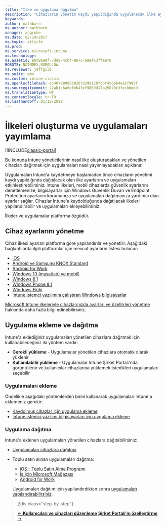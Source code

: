 ```yaml
---
title: "İlke ve uygulama dağıtma"
description: "Cihazların yönetim kaydı yapıldığında uygulanacak ilke ayarlarını ve uygulama dağıtımlarını etkinleştirebilirsiniz."
keywords: 
author: nathbarn
ms.author: nathbarn
manager: angrobe
ms.date: 02/14/2017
ms.topic: article
ms.prod: 
ms.service: microsoft-intune
ms.technology: 
ms.assetid: e0d8e98f-7dd8-4cbf-887c-a9af63ffe970
ROBOTS: NOINDEX,NOFOLLOW
ms.reviewer: jeffgilb
ms.suite: ems
ms.custom: intune-classic
ms.openlocfilehash: e34079899650307d295130fcbf456eb4ea1f993f
ms.sourcegitcommit: 22ab1c6a6bfeb4fef9850d12b29829c3fecbbeed
ms.translationtype: HT
ms.contentlocale: tr-TR
ms.lasthandoff: 01/12/2018
---
```

# <a name="create-policies-and-publish-apps"></a>İlkeleri oluşturma ve uygulamaları yayımlama

[!INCLUDE[classic-portal](../includes/classic-portal.md)]

Bu konuda Intune yöneticilerinin nasıl ilke oluşturacakları ve yönetilen cihazları dağıtmak için uygulamaları nasıl yayımlayacakları açıklanır.

Uygulamaları Intune'a kaydetmeye başlamadan önce cihazların yönetimi kaydı yapıldığında dağıtılacak olan ilke ayarlarını ve uygulamaları etkinleştirebilirsiniz. Intune ilkeleri, mobil cihazlarda güvenlik ayarlarını denetlemenize, bilgisayarlar için Windows Güvenlik Duvarı ve Endpoint Protection ayarlarını korumanıza ve uygulamaları dağıtmanıza yardımcı olan ayarlar sağlar. Cihazlar Intune'a kaydolduğunda dağıtılacak ilkeleri yapılandırabilir ve uygulamaları ekleyebilirsiniz.

İlkeler ve uygulamalar platforma özgüdür.

## <a name="manage-device-settings"></a>Cihaz ayarlarını yönetme

 Cihaz ilkesi ayarları platforma göre yapılandırılır ve yönetilir. Aşağıdaki bağlantılarda ilgili platformlar için mevcut ayarların listesi bulunur:

- [iOS](/intune-classic/deploy-use/ios-policy-settings-in-microsoft-intune)
- [Android ve Samsung KNOX Standard](/intune-classic/deploy-use/android-policy-settings-in-microsoft-intune)
- [Android for Work](/intune-classic/deploy-use/android-for-work-policy-settings-in-microsoft-intune)
- [Windows 10 (masaüstü ve mobil)](/intune-classic/deploy-use/windows-10-policy-settings-in-microsoft-intune)
- [Windows 8.1](/intune-classic/deploy-use/windows-configuration-policy-settings-in-microsoft-intune)
- [Windows Phone 8.1](/intune-classic/deploy-use/windows-phone-8-1-policy-settings-in-microsoft-intune)
- [Windows Ekibi](/intune-classic/deploy-use/windows-team-configuration-policy-settings-in-microsoft-intune)
- [Intune istemci yazılımını çalıştıran Windows bilgisayarlar](/intune-classic/deploy-use/policies-to-protect-windows-pcs-in-microsoft-intune)

[Microsoft Intune ilkeleriyle cihazlarınızda ayarları ve özellikleri yönetme](/intune-classic/deploy-use/manage-settings-and-features-on-your-devices-with-microsoft-intune-policies) hakkında daha fazla bilgi edinebilirsiniz.

## <a name="add-and-deploy-apps"></a>Uygulama ekleme ve dağıtma

Intune'a eklediğiniz uygulamaları yönetilen cihazlara dağıtmak için kullanabileceğiniz iki yöntem vardır:
- **Gerekli yükleme** - Uygulamalar yönetilen cihazlara otomatik olarak yüklenir
- **Kullanılabilir yükleme** - Uygulamalar Intune Şirket Portalı'nda görüntülenir ve kullanıcılar cihazlarına yüklemek istedikleri uygulamaları seçebilir

### <a name="add-apps"></a>Uygulamaları ekleme

Öncelikle aşağıdaki yöntemlerden birini kullanarak uygulamaları Intune'a eklemeniz gerekir:
- [Kaydolmuş cihazlar için uygulama ekleme](/intune-classic/deploy-use/add-apps-for-mobile-devices-in-microsoft-intune)
- [Intune istemci yazılımı bilgisayarları için uygulama ekleme](/intune-classic/deploy-use/add-apps-for-windows-pcs-in-microsoft-intune)

### <a name="deploy-apps"></a>Uygulama dağıtma

Intune'a eklenen uygulamaları yönetilen cihazlara dağıtabilirsiniz:
- [Uygulamaları cihazlara dağıtma](/intune-classic/deploy-use/deploy-use/deploy-apps-in-microsoft-intune)
- Toplu satın alınan uygulamaları dağıtma:
    - [iOS - Toplu Satın Alma Programı](/intune-classic/deploy-use/manage-ios-apps-you-purchased-through-a-volume-purchase-program-with-microsoft-intune)
    - [İş İçin Microsoft Mağazası](/intune-classic/deploy-use/manage-apps-you-purchased-from-the-windows-store-for-business-with-microsoft-intune)
    - [Android for Work](/intune-classic/deploy-use/android-for-work-apps)

    Uygulamaları dağıtım için yapılandırdıktan sonra [uygulamaları yapılandırabilirsiniz](/intune-classic/deploy-use/monitor-apps-in-microsoft-intune).

>[!div class="step-by-step"]

>[&larr; **Kullanıcıları ve cihazları düzenleme**](.\start-with-a-paid-subscription-to-microsoft-intune-step-5.md)       [**Şirket Portalı’nı özelleştirme** &rarr;](/intune/company-portal-customize)  
